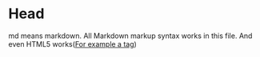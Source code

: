 # Head

md means markdown. All Markdown markup syntax works in this file.
And even HTML5 works(<a href="">For example a tag</a>)
